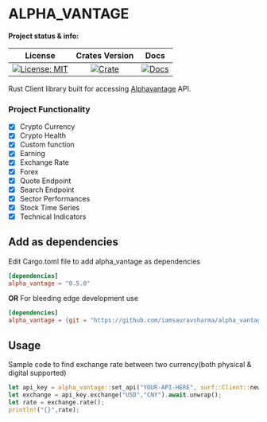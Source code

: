 # ALPHA_VANTAGE

**Project status & info:**

| License | Crates Version | Docs |
| :---: | :---: | :---: |
| [![License: MIT][license_badge]][license_link] | [![Crate][cratesio_badge]][cratesio_link] | [![Docs][docsrs_badge]][docsrs_link] |

Rust Client library built for accessing [Alphavantage][alphavantage_link] API.

### Project Functionality

- [X] Crypto Currency
- [X] Crypto Health
- [X] Custom function
- [X] Earning
- [X] Exchange Rate
- [X] Forex
- [X] Quote Endpoint
- [X] Search Endpoint
- [X] Sector Performances
- [X] Stock Time Series
- [X] Technical Indicators

## Add as dependencies
Edit Cargo.toml file to add alpha_vantage as dependencies
```toml
[dependencies]
alpha_vantage = "0.5.0"
```

__OR__
For bleeding edge development use

```toml
[dependencies]
alpha_vantage = {git = "https://github.com/iamsauravsharma/alpha_vantage"}
```

## Usage
Sample code to find exchange rate between two currency(both physical & digital supported)

```rust
let api_key = alpha_vantage::set_api("YOUR-API-HERE", surf::Client::new());
let exchange = api_key.exchange("USD","CNY").await.unwrap();
let rate = exchange.rate();
println!("{}",rate);
```

[license_badge]: https://img.shields.io/github/license/iamsauravsharma/alpha_vantage.svg?style=for-the-badge
[license_link]: LICENSE

[alphavantage_link]: https://www.alphavantage.co

[cratesio_badge]: https://img.shields.io/crates/v/alpha_vantage.svg?style=for-the-badge
[cratesio_link]: https://crates.io/crates/alpha_vantage

[docsrs_badge]: https://img.shields.io/docsrs/alpha_vantage/latest?style=for-the-badge
[docsrs_link]: https://docs.rs/alpha_vantage
